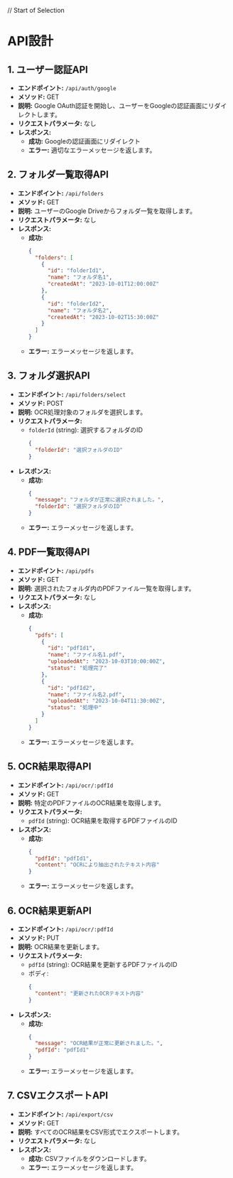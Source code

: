  // Start of Selection
# API設計

## 1. ユーザー認証API

- **エンドポイント:** `/api/auth/google`
- **メソッド:** GET
- **説明:** Google OAuth認証を開始し、ユーザーをGoogleの認証画面にリダイレクトします。
- **リクエストパラメータ:** なし
- **レスポンス:**
  - **成功:** Googleの認証画面にリダイレクト
  - **エラー:** 適切なエラーメッセージを返します。

## 2. フォルダ一覧取得API

- **エンドポイント:** `/api/folders`
- **メソッド:** GET
- **説明:** ユーザーのGoogle Driveからフォルダ一覧を取得します。
- **リクエストパラメータ:** なし
- **レスポンス:**
  - **成功:**
    ```json
    {
      "folders": [
        {
          "id": "folderId1",
          "name": "フォルダ名1",
          "createdAt": "2023-10-01T12:00:00Z"
        },
        {
          "id": "folderId2",
          "name": "フォルダ名2",
          "createdAt": "2023-10-02T15:30:00Z"
        }
      ]
    }
    ```
  - **エラー:** エラーメッセージを返します。

## 3. フォルダ選択API

- **エンドポイント:** `/api/folders/select`
- **メソッド:** POST
- **説明:** OCR処理対象のフォルダを選択します。
- **リクエストパラメータ:**
  - `folderId` (string): 選択するフォルダのID
    ```json
    {
      "folderId": "選択フォルダのID"
    }
    ```
- **レスポンス:**
  - **成功:**
    ```json
    {
      "message": "フォルダが正常に選択されました。",
      "folderId": "選択フォルダのID"
    }
    ```
  - **エラー:** エラーメッセージを返します。

## 4. PDF一覧取得API

- **エンドポイント:** `/api/pdfs`
- **メソッド:** GET
- **説明:** 選択されたフォルダ内のPDFファイル一覧を取得します。
- **リクエストパラメータ:** なし
- **レスポンス:**
  - **成功:**
    ```json
    {
      "pdfs": [
        {
          "id": "pdfId1",
          "name": "ファイル名1.pdf",
          "uploadedAt": "2023-10-03T10:00:00Z",
          "status": "処理完了"
        },
        {
          "id": "pdfId2",
          "name": "ファイル名2.pdf",
          "uploadedAt": "2023-10-04T11:30:00Z",
          "status": "処理中"
        }
      ]
    }
    ```
  - **エラー:** エラーメッセージを返します。

## 5. OCR結果取得API

- **エンドポイント:** `/api/ocr/:pdfId`
- **メソッド:** GET
- **説明:** 特定のPDFファイルのOCR結果を取得します。
- **リクエストパラメータ:**
  - `pdfId` (string): OCR結果を取得するPDFファイルのID
- **レスポンス:**
  - **成功:**
    ```json
    {
      "pdfId": "pdfId1",
      "content": "OCRにより抽出されたテキスト内容"
    }
    ```
  - **エラー:** エラーメッセージを返します。

## 6. OCR結果更新API

- **エンドポイント:** `/api/ocr/:pdfId`
- **メソッド:** PUT
- **説明:** OCR結果を更新します。
- **リクエストパラメータ:**
  - `pdfId` (string): OCR結果を更新するPDFファイルのID
  - ボディ:
    ```json
    {
      "content": "更新されたOCRテキスト内容"
    }
    ```
- **レスポンス:**
  - **成功:**
    ```json
    {
      "message": "OCR結果が正常に更新されました。",
      "pdfId": "pdfId1"
    }
    ```
  - **エラー:** エラーメッセージを返します。

## 7. CSVエクスポートAPI

- **エンドポイント:** `/api/export/csv`
- **メソッド:** GET
- **説明:** すべてのOCR結果をCSV形式でエクスポートします。
- **リクエストパラメータ:** なし
- **レスポンス:**
  - **成功:** CSVファイルをダウンロードします。
  - **エラー:** エラーメッセージを返します。

```
